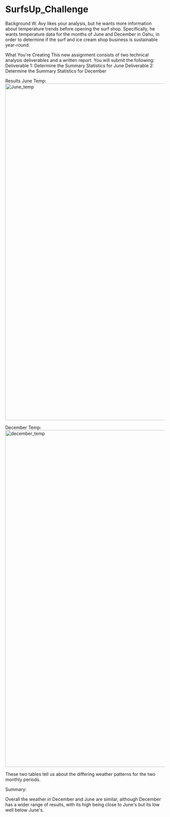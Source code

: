 # SurfsUp_Challenge

Background
W. Avy likes your analysis, but he wants more information about temperature trends before opening the surf shop. Specifically, he wants temperature data for the months of June and December in Oahu, in order to determine if the surf and ice cream shop business is sustainable year-round.


What You're Creating
This new assignment consists of two technical analysis deliverables and a written report. You will submit the following:
Deliverable 1: Determine the Summary Statistics for June
Deliverable 2: Determine the Summary Statistics for December

Results
June Temp:
<img width="1062" alt="June_temp" src="https://user-images.githubusercontent.com/99819387/173933912-c7ddb8c3-0d0b-41f8-9cfc-05114ea10141.png">




December Temp:
<img width="1062" alt="december_temp" src="https://user-images.githubusercontent.com/99819387/173933923-3105d4fd-68ec-42f3-8c59-7a43140ae1cf.png">


These two tables tell us about the differing weather patterns for the two monthly periods.


Summary:

Overall the weather in December and June are similar, although December has a wider range of results, with its high being close to June's but its low well below June's.

